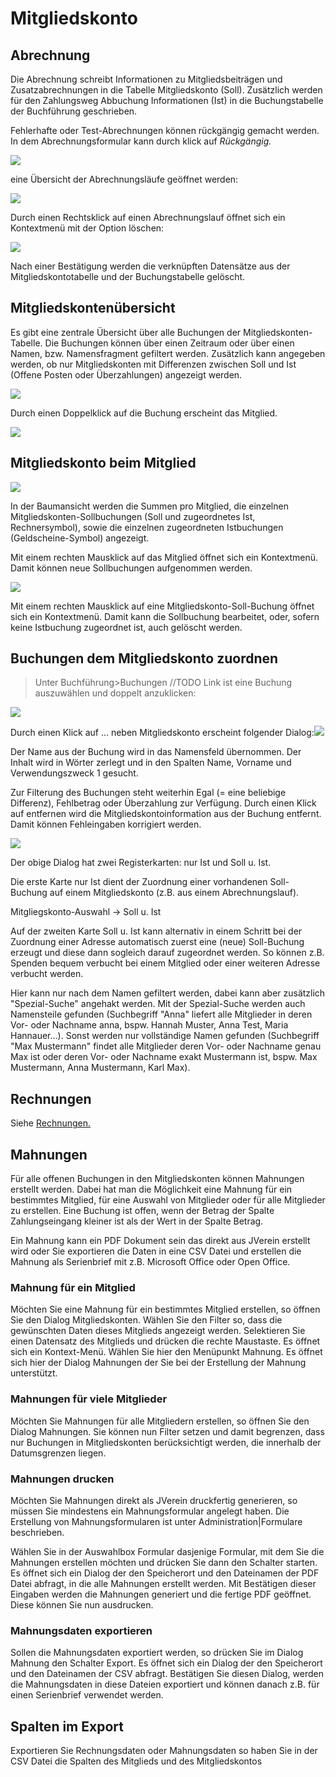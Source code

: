# Mitgliedskonto

## Abrechnung

Die Abrechnung schreibt Informationen zu Mitgliedsbeiträgen und Zusatzabrechnungen in die Tabelle Mitgliedskonto \(Soll\). Zusätzlich werden für den Zahlungsweg Abbuchung Informationen \(Ist\) in die Buchungstabelle der Buchführung geschrieben.

Fehlerhafte oder Test-Abrechnungen können rückgängig gemacht werden. In dem Abrechnungsformular kann durch klick auf _Rückgängig._

![](/assets/MitgliedskontoRueckgaengig.png)

eine Übersicht der Abrechnungsläufe geöffnet werden:

![](/assets/MitgliedskontoAbrechnungslaeufe.png)

Durch einen Rechtsklick auf einen Abrechnungslauf öffnet sich ein Kontextmenü mit der Option löschen:

![](/assets/MitgliedskontoAbrechnungslaeufeLoeschen.png)

Nach einer Bestätigung werden die verknüpften Datensätze aus der Mitgliedskontotabelle und der Buchungstabelle gelöscht.

## Mitgliedskontenübersicht

Es gibt eine zentrale Übersicht über alle Buchungen der Mitgliedskonten-Tabelle. Die Buchungen können über einen Zeitraum oder über einen Namen, bzw. Namensfragment gefiltert werden. Zusätzlich kann angegeben werden, ob nur Mitgliedskonten mit Differenzen zwischen Soll und Ist \(Offene Posten oder Überzahlungen\) angezeigt werden.

![](/assets/MitgliedskontenUebersicht.png)

Durch einen Doppelklick auf die Buchung erscheint das Mitglied.

![](/assets/MitgliedskontoMitglied.png)

## Mitgliedskonto beim Mitglied

![](/assets/MitgliedskontoMitglied-2.png)

In der Baumansicht werden die Summen pro Mitglied, die einzelnen Mitgliedskonten-Sollbuchungen \(Soll und zugeordnetes Ist, Rechnersymbol\), sowie die einzelnen zugeordneten Istbuchungen \(Geldscheine-Symbol\) angezeigt.

Mit einem rechten Mausklick auf das Mitglied öffnet sich ein Kontextmenü. Damit können neue Sollbuchungen aufgenommen werden.

![](/assets/MitgliedskontoNeu.png)

Mit einem rechten Mausklick auf eine Mitgliedskonto-Soll-Buchung öffnet sich ein Kontextmenü. Damit kann die Sollbuchung bearbeitet, oder, sofern keine Istbuchung zugeordnet ist, auch gelöscht werden.

## Buchungen dem Mitgliedskonto zuordnen

> Unter Buchführung&gt;Buchungen //TODO Link  ist eine Buchung auszuwählen und doppelt anzuklicken:

![](/assets/MitgliedskontoBuchungen.png)

Durch einen Klick auf ... neben Mitgliedskonto erscheint folgender Dialog:![](/assets/Mitgliedskonto-zuordnung-ist.png)

Der Name aus der Buchung wird in das Namensfeld übernommen. Der Inhalt wird in Wörter zerlegt und in den Spalten Name, Vorname und Verwendungszweck 1 gesucht.

Zur Filterung des Buchungen steht weiterhin Egal \(= eine beliebige Differenz\), Fehlbetrag oder Überzahlung zur Verfügung. Durch einen Klick auf entfernen wird die Mitgliedskontoinformation aus der Buchung entfernt. Damit können Fehleingaben korrigiert werden.

![](/assets/Mitgliedskonto-zuordnung-soll+ist.png)

Der obige Dialog hat zwei Registerkarten: nur Ist und Soll u. Ist.

Die erste Karte nur Ist dient der Zuordnung einer vorhandenen Soll-Buchung auf einem Mitgliedskonto \(z.B. aus einem Abrechnungslauf\).

Mitgliegskonto-Auswahl -&gt; Soll u. Ist

Auf der zweiten Karte Soll u. Ist kann alternativ in einem Schritt bei der Zuordnung einer Adresse automatisch zuerst eine \(neue\) Soll-Buchung erzeugt und diese dann sogleich darauf zugeordnet werden. So können z.B. Spenden bequem verbucht bei einem Mitglied oder einer weiteren Adresse verbucht werden.

Hier kann nur nach dem Namen gefiltert werden, dabei kann aber zusätzlich "Spezial-Suche" angehakt werden. Mit der Spezial-Suche werden auch Namensteile gefunden \(Suchbegriff "Anna" liefert alle Mitglieder in deren Vor- oder Nachname anna, bspw. Hannah Muster, Anna Test, Maria Hannauer...\). Sonst werden nur vollständige Namen gefunden \(Suchbegriff "Max Mustermann" findet alle Mitglieder deren Vor- oder Nachname genau Max ist oder deren Vor- oder Nachname exakt Mustermann ist, bspw. Max Mustermann, Anna Mustermann, Karl Max\).

## Rechnungen

Siehe [Rechnungen.](/rechnungen.md)

## Mahnungen

Für alle offenen Buchungen in den Mitgliedskonten können Mahnungen erstellt werden. Dabei hat man die Möglichkeit eine Mahnung für ein bestimmtes Mitglied, für eine Auswahl von Mitglieder oder für alle Mitglieder zu erstellen. Eine Buchung ist offen, wenn der Betrag der Spalte Zahlungseingang kleiner ist als der Wert in der Spalte Betrag.

Ein Mahnung kann ein PDF Dokument sein das direkt aus JVerein erstellt wird oder Sie exportieren die Daten in eine CSV Datei und erstellen die Mahnung als Serienbrief mit z.B. Microsoft Office oder Open Office.

### Mahnung für ein Mitglied

Möchten Sie eine Mahnung für ein bestimmtes Mitglied erstellen, so öffnen Sie den Dialog Mitgliedskonten. Wählen Sie den Filter so, dass die gewünschten Daten dieses Mitglieds angezeigt werden. Selektieren Sie einen Datensatz des Mitglieds und drücken die rechte Maustaste. Es öffnet sich ein Kontext-Menü. Wählen Sie hier den Menüpunkt Mahnung. Es öffnet sich hier der Dialog Mahnungen der Sie bei der Erstellung der Mahnung unterstützt.

### Mahnungen für viele Mitglieder

Möchten Sie Mahnungen für alle Mitgliedern erstellen, so öffnen Sie den Dialog Mahnungen. Sie können nun Filter setzen und damit begrenzen, dass nur Buchungen in Mitgliedskonten berücksichtigt werden, die innerhalb der Datumsgrenzen liegen.

### Mahnungen drucken

Möchten Sie Mahnungen direkt als JVerein druckfertig generieren, so müssen Sie mindestens ein Mahnungsformular angelegt haben. Die Erstellung von Mahnungsformularen ist unter Administration\|Formulare beschrieben.

Wählen Sie in der Auswahlbox Formular dasjenige Formular, mit dem Sie die Mahnungen erstellen möchten und drücken Sie dann den Schalter starten. Es öffnet sich ein Dialog der den Speicherort und den Dateinamen der PDF Datei abfragt, in die alle Mahnungen erstellt werden. Mit Bestätigen dieser Eingaben werden die Mahnungen generiert und die fertige PDF geöffnet. Diese können Sie nun ausdrucken.

### Mahnungsdaten exportieren

Sollen die Mahnungsdaten exportiert werden, so drücken Sie im Dialog Mahnung den Schalter Export. Es öffnet sich ein Dialog der den Speicherort und den Dateinamen der CSV abfragt. Bestätigen Sie diesen Dialog, werden die Mahnungsdaten in diese Dateien exportiert und können danach z.B. für einen Serienbrief verwendet werden.

## Spalten im Export

Exportieren Sie Rechnungsdaten oder Mahnungsdaten so haben Sie in der CSV Datei die Spalten des Mitglieds und des Mitgliedskontos



